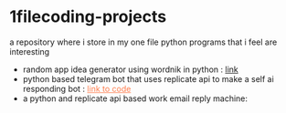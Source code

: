 # 1filecoding-projects
a repository where i store in my one file python programs that i feel are interesting 
- random app idea generator using wordnik in python : <a href='https://github.com/chingsangamba/1filecoding-projects/blob/main/b2v.py'>link</a>
- python based telegram bot that uses replicate api to make a self ai responding bot : <a href = 'https://github.com/chingsangamba/1filecoding-projects/blob/main/aitelebot.py' style = 'color:coral;'>link to code</a>
- a python and replicate api based work email reply machine: 
